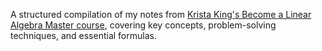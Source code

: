 A structured compilation of my notes from [Krista King's Become a Linear Algebra Master course](https://www.udemy.com/course/linear-algebra-course/), covering key concepts, problem-solving techniques, and essential formulas.